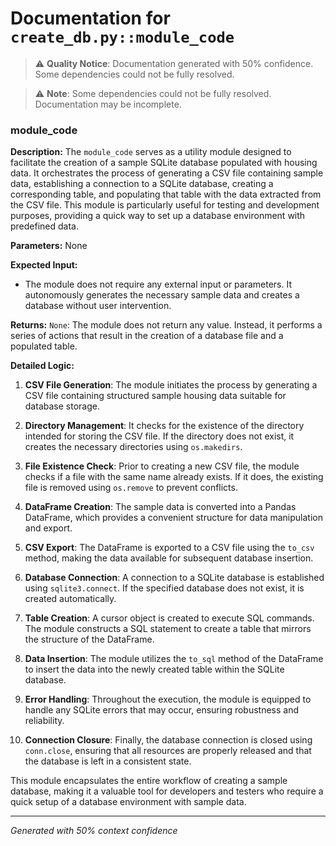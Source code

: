 # Documentation for `create_db.py::module_code`

> ⚠️ **Quality Notice**: Documentation generated with 50% confidence. Some dependencies could not be fully resolved.


> ⚠️ **Note**: Some dependencies could not be fully resolved. Documentation may be incomplete.
### module_code

**Description:**
The `module_code` serves as a utility module designed to facilitate the creation of a sample SQLite database populated with housing data. It orchestrates the process of generating a CSV file containing sample data, establishing a connection to a SQLite database, creating a corresponding table, and populating that table with the data extracted from the CSV file. This module is particularly useful for testing and development purposes, providing a quick way to set up a database environment with predefined data.

**Parameters:**
None

**Expected Input:**
- The module does not require any external input or parameters. It autonomously generates the necessary sample data and creates a database without user intervention.

**Returns:**
`None`: The module does not return any value. Instead, it performs a series of actions that result in the creation of a database file and a populated table.

**Detailed Logic:**
1. **CSV File Generation**: The module initiates the process by generating a CSV file containing structured sample housing data suitable for database storage.

2. **Directory Management**: It checks for the existence of the directory intended for storing the CSV file. If the directory does not exist, it creates the necessary directories using `os.makedirs`.

3. **File Existence Check**: Prior to creating a new CSV file, the module checks if a file with the same name already exists. If it does, the existing file is removed using `os.remove` to prevent conflicts.

4. **DataFrame Creation**: The sample data is converted into a Pandas DataFrame, which provides a convenient structure for data manipulation and export.

5. **CSV Export**: The DataFrame is exported to a CSV file using the `to_csv` method, making the data available for subsequent database insertion.

6. **Database Connection**: A connection to a SQLite database is established using `sqlite3.connect`. If the specified database does not exist, it is created automatically.

7. **Table Creation**: A cursor object is created to execute SQL commands. The module constructs a SQL statement to create a table that mirrors the structure of the DataFrame.

8. **Data Insertion**: The module utilizes the `to_sql` method of the DataFrame to insert the data into the newly created table within the SQLite database.

9. **Error Handling**: Throughout the execution, the module is equipped to handle any SQLite errors that may occur, ensuring robustness and reliability.

10. **Connection Closure**: Finally, the database connection is closed using `conn.close`, ensuring that all resources are properly released and that the database is left in a consistent state.

This module encapsulates the entire workflow of creating a sample database, making it a valuable tool for developers and testers who require a quick setup of a database environment with sample data.

---
*Generated with 50% context confidence*
